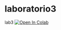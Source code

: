 # laboratorio3
lab3
<a target="_blank" href="https://colab.research.google.com/github/francescobellina/pythongiac">
  <img src="https://colab.research.google.com/assets/colab-badge.svg" alt="Open In Colab"/>
</a>
